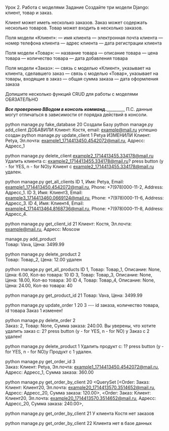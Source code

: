 Урок 2. Работа с моделями
Задание
Создайте три модели Django: клиент, товар и заказ.

Клиент может иметь несколько заказов. Заказ может содержать несколько товаров. Товар может входить в несколько заказов.

Поля модели «Клиент»:
— имя клиента
— электронная почта клиента
— номер телефона клиента
— адрес клиента
— дата регистрации клиента

Поля модели «Товар»:
— название товара
— описание товара
— цена товара
— количество товара
— дата добавления товара

Поля модели «Заказ»:
— связь с моделью «Клиент», указывает на клиента, сделавшего заказ
— связь с моделью «Товар», указывает на товары, входящие в заказ
— общая сумма заказа
— дата оформления заказа

Допишите несколько функций CRUD для работы с моделями ОБЯЗАТЕЛЬНО

_______________Все проверенно ВВодом в консоль комманд.________________________ 
П.С. данные могут отличаться в зависимости от порядка действий в консоли.

python manage.py fake_database 20 Создали Базу
python manage.py add_client   ДОБАВИЛИ   Клиент: Костя, email: example@mail.ru успешно создан
python manage.py update_client 1 Petya ИЗМЕНИЛИ Клиент: Petya, Эл.почта: example1_1714413450.4542072@mail.ru, Адресс: Адресс_1

python manage.py delete_client example2_1714413455.334178@mail.ru
Удалить клиента с: example2_1714413455.334178@mail.ru? press button (y - for YES, n - for NO)y
Клиент с example2_1714413455.334178@mail.ru удален.

python manage.py get_all_clients
ID 1, Имя: Petya, Email: example1_1714413450.4542072@mail.ru, Phone: +7(978)000-11-2, Address: Адресс_1.
ID 3, Имя: Клиент3, Email: example3_1714413460.0669124@mail.ru, Phone: +7(978)000-11-6, Address: Адресс_3.
ID 4, Имя: Клиент4, Email: example4_1714413464.8168736@mail.ru, Phone: +7(978)000-11-8, Address: Адресс_4.

python manage.py get_client_id 21
Клиент: Костя, Эл.почта: example@mail.ru, Адресс: Moscow

manage.py add_product     
Товар: Vava, Цена: 3499.99

python manage.py delete_product 2          
Товар: Товар_2, Цена: 12.00 удален

python manage.py get_all_products
ID 1, Товар: Товар_1, Описание: None, Цена: 6.00, Кол-во товара: 10
ID 3, Товар: Товар_3, Описание: None, Цена: 18.00, Кол-во товара: 30
ID 4, Товар: Товар_4, Описание: None, Цена: 24.00, Кол-во товара: 40

python manage.py get_product_id 21
Товар: Vava, Цена: 3499.99

python manage.py update_order 1 20 3 --- id заказа, количество товара, id товара
Заказ 1 изменен!

python manage.py delete_order 2     
Заказ: 2, Товар: None, Сумма заказа: 240.00. 
 Вы уверены, что хотите удалить заказ с: 2? press button (y - for YES, n - for NO) y
Заказ c 2 удален!

python manage.py delete_product 1
Удалить продукт с: 1? press button (y - for YES, n - for NO)y
Продукт с 1 удален.

python manage.py get_order_id 3  
Заказ: Клиент: Petya, Эл.почта: example1_1714413450.4542072@mail.ru, Адресс: Адресс_1, Сумма заказа: 360.00

python manage.py get_order_by_client 20
<QuerySet [<Order: Заказ: Клиент: Клиент20, Эл.почта: example20_1714413570.3514652@mail.ru, Адресс: Адресс_20, Сумма заказа: 120.00>, <Order: Заказ: Клиент: Клиент20, Эл.почта: example20_1714413570.3514652@mail.ru, Адресс: Адресс_20, Сумма заказа: 240.00>,

python manage.py get_order_by_client 21
У клиента Костя нет заказов

python manage.py get_order_by_client 22
Клиента нет в базе данных
